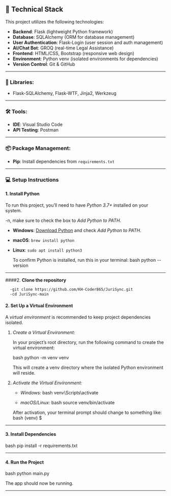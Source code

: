 ## 🚀 Technical Stack

This project utilizes the following technologies:

- **Backend**: Flask (lightweight Python framework)
- **Database**: SQLAlchemy (ORM for database management)
- **User Authentication**: Flask-Login (user session and auth management)
- **AI/Chat Bot**: GROQ (real-time Legal Assistance)
- **Frontend**: HTML/CSS, Bootstrap (responsive web design)
- **Environment**: Python venv (isolated environments for dependencies)
- **Version Control**: Git & GitHub

---

### 🔧 Libraries:
- Flask-SQLAlchemy, Flask-WTF, Jinja2, Werkzeug
---
### 🛠 Tools:
- **IDE**: Visual Studio Code
- **API Testing**: Postman
---
### 📦 Package Management:
- **Pip**: Install dependencies from `requirements.txt`

---

### 💻 Setup Instructions

#### 1. **Install Python**
To run this project, you’ll need to have *Python 3.7+* installed on your system.

-n, make sure to check the box to *Add Python to PATH*.

- **Windows**: [Download Python](https://www.python.org/downloads/) and check *Add Python to PATH*.
- **macOS**: `brew install python`
- **Linux**: `sudo apt install python3`
    

  To confirm Python is installed, run this in your terminal:
  bash
  python --version
  

---
####2. **Clone the repository**
```bash
  -git clone https://github.com/KH-Coder865/JuriSync.git
  -cd JuriSync-main
```

#### 2. **Set Up a Virtual Environment**

A *virtual environment* is recommended to keep project dependencies isolated.

1. *Create a Virtual Environment:*

   In your project’s root directory, run the following command to create the virtual environment:
   
   bash
   python -m venv venv
   

   This will create a venv directory where the isolated Python environment will reside.

2. *Activate the Virtual Environment:*

   - *Windows:*
     bash
     venv\Scripts\activate
     
   - *macOS/Linux:*
     bash
     source venv/bin/activate
     
   After activation, your terminal prompt should change to something like:
   bash
   (venv) $
   
---

#### 3. **Install Dependencies**

bash
pip install -r requirements.txt

---

#### 4. **Run the Project**

bash
python main.py

The app should now be running.

---

